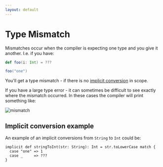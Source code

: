 ```yaml
---
layout: default
---
```


Type Mismatch
=============
Mismatches occur when the compiler is expecting one type and you give it
another. I.e. if you have:

```scala
def foo(i: Int) = ???

foo("one")
```

You'll get a type mismatch - if there is no [implicit
conversion](#implicit-conversion-example) in scope.

If you have a large type error - it can sometimes be difficult to see exactly
where the mismatch occurred. In these cases the compiler will print something like:

![mismatch](http://i.imgur.com/vlmwrmD.png)

Implicit conversion example
---------------------------
An example of an implicit conversions from `String` to `Int` could be:

```
implicit def stringToInt(str: String): Int = str.toLowerCase match {
  case "one" => 1
  case _     => ???
}
```
